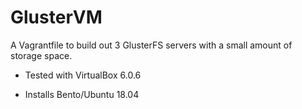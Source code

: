# GlusterVM

A Vagrantfile to build out 3 GlusterFS servers with
a small amount of storage space.

- Tested with VirtualBox 6.0.6

- Installs Bento/Ubuntu 18.04
